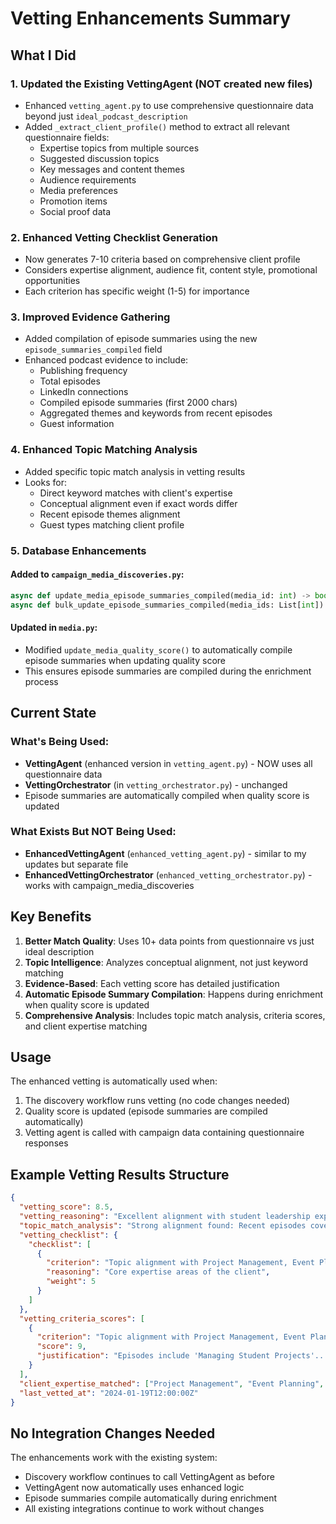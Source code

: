 # Vetting Enhancements Summary

## What I Did

### 1. **Updated the Existing VettingAgent (NOT created new files)**
- Enhanced `vetting_agent.py` to use comprehensive questionnaire data beyond just `ideal_podcast_description`
- Added `_extract_client_profile()` method to extract all relevant questionnaire fields:
  - Expertise topics from multiple sources
  - Suggested discussion topics
  - Key messages and content themes
  - Audience requirements
  - Media preferences
  - Promotion items
  - Social proof data

### 2. **Enhanced Vetting Checklist Generation**
- Now generates 7-10 criteria based on comprehensive client profile
- Considers expertise alignment, audience fit, content style, promotional opportunities
- Each criterion has specific weight (1-5) for importance

### 3. **Improved Evidence Gathering**
- Added compilation of episode summaries using the new `episode_summaries_compiled` field
- Enhanced podcast evidence to include:
  - Publishing frequency
  - Total episodes
  - LinkedIn connections
  - Compiled episode summaries (first 2000 chars)
  - Aggregated themes and keywords from recent episodes
  - Guest information

### 4. **Enhanced Topic Matching Analysis**
- Added specific topic match analysis in vetting results
- Looks for:
  - Direct keyword matches with client's expertise
  - Conceptual alignment even if exact words differ
  - Recent episode themes alignment
  - Guest types matching client profile

### 5. **Database Enhancements**

#### Added to `campaign_media_discoveries.py`:
```python
async def update_media_episode_summaries_compiled(media_id: int) -> bool
async def bulk_update_episode_summaries_compiled(media_ids: List[int]) -> int
```

#### Updated in `media.py`:
- Modified `update_media_quality_score()` to automatically compile episode summaries when updating quality score
- This ensures episode summaries are compiled during the enrichment process

## Current State

### What's Being Used:
- **VettingAgent** (enhanced version in `vetting_agent.py`) - NOW uses all questionnaire data
- **VettingOrchestrator** (in `vetting_orchestrator.py`) - unchanged
- Episode summaries are automatically compiled when quality score is updated

### What Exists But NOT Being Used:
- **EnhancedVettingAgent** (`enhanced_vetting_agent.py`) - similar to my updates but separate file
- **EnhancedVettingOrchestrator** (`enhanced_vetting_orchestrator.py`) - works with campaign_media_discoveries

## Key Benefits

1. **Better Match Quality**: Uses 10+ data points from questionnaire vs just ideal description
2. **Topic Intelligence**: Analyzes conceptual alignment, not just keyword matching
3. **Evidence-Based**: Each vetting score has detailed justification
4. **Automatic Episode Summary Compilation**: Happens during enrichment when quality score is updated
5. **Comprehensive Analysis**: Includes topic match analysis, criteria scores, and client expertise matching

## Usage

The enhanced vetting is automatically used when:
1. The discovery workflow runs vetting (no code changes needed)
2. Quality score is updated (episode summaries are compiled automatically)
3. Vetting agent is called with campaign data containing questionnaire responses

## Example Vetting Results Structure

```json
{
  "vetting_score": 8.5,
  "vetting_reasoning": "Excellent alignment with student leadership expertise...",
  "topic_match_analysis": "Strong alignment found: Recent episodes cover student leadership...",
  "vetting_checklist": {
    "checklist": [
      {
        "criterion": "Topic alignment with Project Management, Event Planning",
        "reasoning": "Core expertise areas of the client",
        "weight": 5
      }
    ]
  },
  "vetting_criteria_scores": [
    {
      "criterion": "Topic alignment with Project Management, Event Planning",
      "score": 9,
      "justification": "Episodes include 'Managing Student Projects'..."
    }
  ],
  "client_expertise_matched": ["Project Management", "Event Planning", "Student Leadership"],
  "last_vetted_at": "2024-01-19T12:00:00Z"
}
```

## No Integration Changes Needed

The enhancements work with the existing system:
- Discovery workflow continues to call VettingAgent as before
- VettingAgent now automatically uses enhanced logic
- Episode summaries compile automatically during enrichment
- All existing integrations continue to work without changes